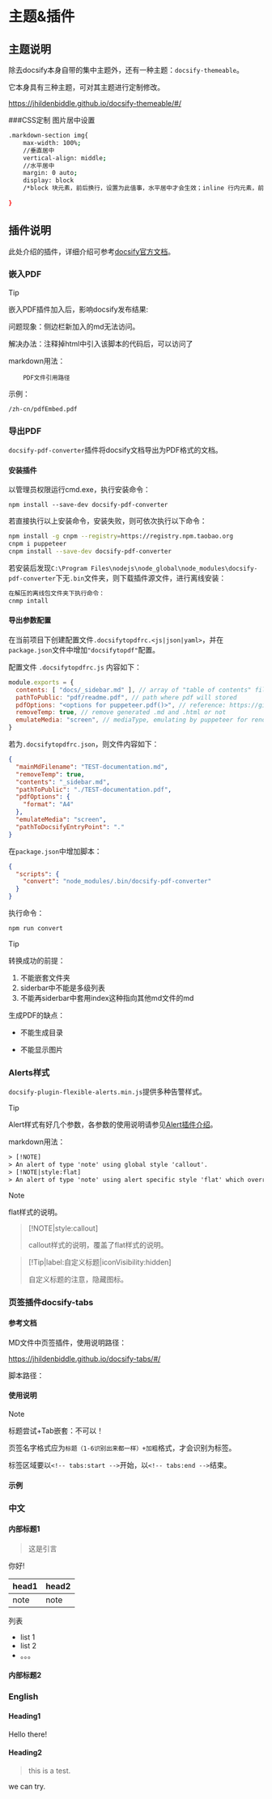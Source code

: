 # 主题&插件

## 主题说明

除去docsify本身自带的集中主题外，还有一种主题：`docsify-themeable`。

它本身具有三种主题，可对其主题进行定制修改。

<https://jhildenbiddle.github.io/docsify-themeable/#/>

###CSS定制
图片居中设置
```bash
.markdown-section img{
	max-width: 100%;
	//垂直居中
	vertical-align: middle;
	//水平居中
	margin: 0 auto;
	display: block
	/*block 块元素，前后换行，设置为此值事，水平居中才会生效；inline 行内元素，前后不换行，默认值*/
	
}
```

## 插件说明

此处介绍的插件，详细介绍可参考[docsify官方文档](<https://docsify.js.org/#/zh-cn/awesome?id=plugins>)。

### 嵌入PDF

> [!Tip]
>
> 嵌入PDF插件加入后，影响docsify发布结果:
>
> 问题现象：侧边栏新加入的md无法访问。
>
> 解决办法：注释掉html中引入该脚本的代码后，可以访问了

markdown用法：


```pdf
	PDF文件引用路径
```

示例：

```pdf
/zh-cn/pdfEmbed.pdf
```

### 导出PDF

`docsify-pdf-converter`插件将docsify文档导出为PDF格式的文档。

#### 安装插件

以管理员权限运行cmd.exe，执行安装命令：

`npm install --save-dev docsify-pdf-converter`

若直接执行以上安装命令，安装失败，则可依次执行以下命令：

```bash
npm install -g cnpm --registry=https://registry.npm.taobao.org
cnpm i puppeteer
cnpm install --save-dev docsify-pdf-converter
```

若安装后发现`C:\Program Files\nodejs\node_global\node_modules\docsify-pdf-converter`下无`.bin`文件夹，则下载插件源文件，进行离线安装：

```bash
在解压的离线包文件夹下执行命令：
cnmp intall 
```



#### 导出参数配置

在当前项目下创建配置文件`.docsifytopdfrc.<js|json|yaml>`，并在`package.json`文件中增加`"docsifytopdf"`配置。

配置文件 `.docsifytopdfrc.js` 内容如下：

```js
module.exports = {
  contents: [ "docs/_sidebar.md" ], // array of "table of contents" files path
  pathToPublic: "pdf/readme.pdf", // path where pdf will stored
  pdfOptions: "<options for puppeteer.pdf()>", // reference: https://github.com/GoogleChrome/puppeteer/blob/master/docs/api.md#pagepdfoptions
  removeTemp: true, // remove generated .md and .html or not
  emulateMedia: "screen", // mediaType, emulating by puppeteer for rendering pdf, 'print' by default (reference: https://github.com/GoogleChrome/puppeteer/blob/master/docs/api.md#pageemulatemediamediatype)
}
```

若为`.docsifytopdfrc.json`，则文件内容如下：

```json
{
  "mainMdFilename": "TEST-documentation.md",
  "removeTemp": true,
  "contents": "_sidebar.md",
  "pathToPublic": "./TEST-documentation.pdf",
  "pdfOptions": {
    "format": "A4"
  },
  "emulateMedia": "screen",
  "pathToDocsifyEntryPoint": "."
}

```

在`package.json`中增加脚本：

```json
{
  "scripts": {
    "convert": "node_modules/.bin/docsify-pdf-converter"
  }
}
```

执行命令：

```sh
npm run convert
```

> [!Tip]
>
> 转换成功的前提：
>
> 1. 不能嵌套文件夹
> 2. siderbar中不能是多级列表
> 3. 不能再siderbar中套用index这种指向其他md文件的md
>
> 生成PDF的缺点：
>
> - 不能生成目录
>
> - 不能显示图片



### Alerts样式

`docsify-plugin-flexible-alerts.min.js`提供多种告警样式。

> [!Tip]
>
> Alert样式有好几个参数，各参数的使用说明请参见[Alert插件介绍](<https://github.com/zanfab/docsify-plugin-flexible-alerts>)。

markdown用法：

```html
> [!NOTE]
> An alert of type 'note' using global style 'callout'.
> [!NOTE|style:flat]
> An alert of type 'note' using alert specific style 'flat' which overrides global style 'callout'.

```

> [!NOTE]
> flat样式的说明。

> [!NOTE|style:callout]
>
> callout样式的说明，覆盖了flat样式的说明。

> [!Tip|label:自定义标题|iconVisibility:hidden]
>
> 自定义标题的注意，隐藏图标。

### 页签插件docsify-tabs

#### 参考文档

MD文件中页签插件，使用说明路径：

<https://jhildenbiddle.github.io/docsify-tabs/#/>

脚本路径：

<!-- docsify (latest v4.x.x)-->

<script src="https://cdn.jsdelivr.net/npm/docsify@4"></script>

<!-- docsify-tabs (latest v1.x.x) -->

<script src="https://cdn.jsdelivr.net/npm/docsify-tabs@1"></script>

#### 使用说明

> [!Note]
>
> 标题尝试+Tab嵌套：不可以！
>
> 页签名字格式应为`标题（1-6识别出来都一样）+加粗`格式，才会识别为标签。
>
> 标签区域要以`<!-- tabs:start -->`开始，以`<!-- tabs:end -->`结束。

#### 示例

<!-- tabs:start -->

### **中文**

#### 内部标题1

> 这是引言

你好!

| head1 | head2 |
| ----- | ----- |
| note  | note  |

列表

- list 1
- list 2
- 。。。

#### 内部标题2

### **English**

#### Heading1

Hello there!

#### Heading2

> this is a test.

we can try.

<!-- tabs:end -->